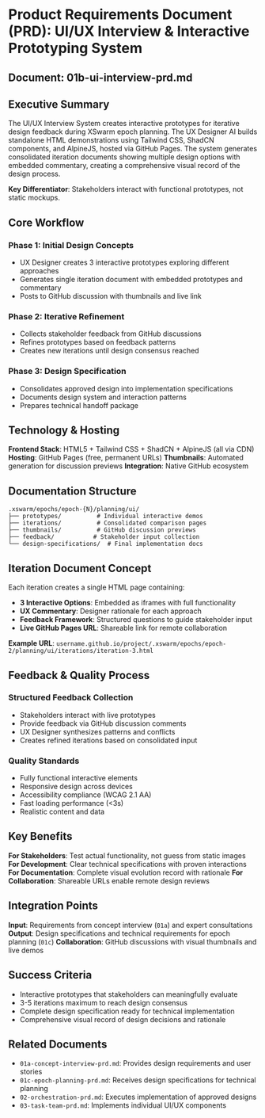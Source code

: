 # Product Requirements Document (PRD): UI/UX Interview & Interactive Prototyping System
## Document: 01b-ui-interview-prd.md

## Executive Summary

The UI/UX Interview System creates interactive prototypes for iterative design feedback during XSwarm epoch planning. The UX Designer AI builds standalone HTML demonstrations using Tailwind CSS, ShadCN components, and AlpineJS, hosted via GitHub Pages. The system generates consolidated iteration documents showing multiple design options with embedded commentary, creating a comprehensive visual record of the design process.

**Key Differentiator**: Stakeholders interact with functional prototypes, not static mockups.

## Core Workflow

### Phase 1: Initial Design Concepts
- UX Designer creates 3 interactive prototypes exploring different approaches
- Generates single iteration document with embedded prototypes and commentary
- Posts to GitHub discussion with thumbnails and live link

### Phase 2: Iterative Refinement
- Collects stakeholder feedback from GitHub discussions
- Refines prototypes based on feedback patterns
- Creates new iterations until design consensus reached

### Phase 3: Design Specification
- Consolidates approved design into implementation specifications
- Documents design system and interaction patterns
- Prepares technical handoff package

## Technology & Hosting

**Frontend Stack**: HTML5 + Tailwind CSS + ShadCN + AlpineJS (all via CDN)
**Hosting**: GitHub Pages (free, permanent URLs)
**Thumbnails**: Automated generation for discussion previews
**Integration**: Native GitHub ecosystem

## Documentation Structure

```
.xswarm/epochs/epoch-{N}/planning/ui/
├── prototypes/          # Individual interactive demos
├── iterations/          # Consolidated comparison pages
├── thumbnails/          # GitHub discussion previews
├── feedback/           # Stakeholder input collection
└── design-specifications/  # Final implementation docs
```

## Iteration Document Concept

Each iteration creates a single HTML page containing:
- **3 Interactive Options**: Embedded as iframes with full functionality
- **UX Commentary**: Designer rationale for each approach
- **Feedback Framework**: Structured questions to guide stakeholder input
- **Live GitHub Pages URL**: Shareable link for remote collaboration

**Example URL**: `username.github.io/project/.xswarm/epochs/epoch-2/planning/ui/iterations/iteration-3.html`

## Feedback & Quality Process

### Structured Feedback Collection
- Stakeholders interact with live prototypes
- Provide feedback via GitHub discussion comments
- UX Designer synthesizes patterns and conflicts
- Creates refined iterations based on consolidated input

### Quality Standards
- Fully functional interactive elements
- Responsive design across devices
- Accessibility compliance (WCAG 2.1 AA)
- Fast loading performance (<3s)
- Realistic content and data

## Key Benefits

**For Stakeholders**: Test actual functionality, not guess from static images
**For Development**: Clear technical specifications with proven interactions
**For Documentation**: Complete visual evolution record with rationale
**For Collaboration**: Shareable URLs enable remote design reviews

## Integration Points

**Input**: Requirements from concept interview (`01a`) and expert consultations
**Output**: Design specifications and technical requirements for epoch planning (`01c`)
**Collaboration**: GitHub discussions with visual thumbnails and live demos

## Success Criteria

- Interactive prototypes that stakeholders can meaningfully evaluate
- 3-5 iterations maximum to reach design consensus
- Complete design specification ready for technical implementation
- Comprehensive visual record of design decisions and rationale

## Related Documents
- `01a-concept-interview-prd.md`: Provides design requirements and user stories
- `01c-epoch-planning-prd.md`: Receives design specifications for technical planning
- `02-orchestration-prd.md`: Executes implementation of approved designs
- `03-task-team-prd.md`: Implements individual UI/UX components